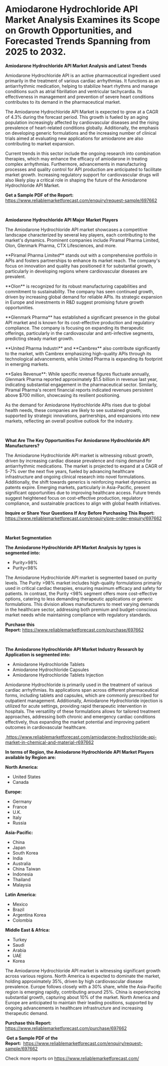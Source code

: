 <p><h1>Amiodarone Hydrochloride API Market Analysis Examines its Scope on Growth Opportunities, and Forecasted Trends Spanning from 2025 to 2032.</h1></p><p><strong>Amiodarone Hydrochloride API Market Analysis and Latest Trends</strong></p>
<p><p>Amiodarone Hydrochloride API is an active pharmaceutical ingredient used primarily in the treatment of various cardiac arrhythmias. It functions as an antiarrhythmic medication, helping to stabilize heart rhythms and manage conditions such as atrial fibrillation and ventricular tachycardia. Its effectiveness in management and prevention of severe heart conditions contributes to its demand in the pharmaceutical market.</p><p>The Amiodarone Hydrochloride API Market is expected to grow at a CAGR of 4.3% during the forecast period. This growth is fueled by an aging population increasingly affected by cardiovascular diseases and the rising prevalence of heart-related conditions globally. Additionally, the emphasis on developing generic formulations and the increasing number of clinical trials aimed at evaluating new applications for amiodarone are also contributing to market expansion.</p><p>Current trends in this sector include the ongoing research into combination therapies, which may enhance the efficacy of amiodarone in treating complex arrhythmias. Furthermore, advancements in manufacturing processes and quality control for API production are anticipated to facilitate market growth. Increasing regulatory support for cardiovascular drugs will also likely play a critical role in shaping the future of the Amiodarone Hydrochloride API Market.</p></p>
<p><strong>Get a Sample PDF of the Report:&nbsp;</strong> <a href="https://www.reliablemarketforecast.com/enquiry/request-sample/697662?utm_campaign=2736&utm_medium=2&utm_source=Github&utm_content=ia&utm_term=23032025&utm_id=amiodarone-hydrochloride-api">https://www.reliablemarketforecast.com/enquiry/request-sample/697662</a></p>
<p>&nbsp;</p>
<p><strong>Amiodarone Hydrochloride API Major Market Players</strong></p>
<p><p>The Amiodarone Hydrochloride API market showcases a competitive landscape characterized by several key players, each contributing to the market's dynamics. Prominent companies include Piramal Pharma Limited, Olon, Glenmark Pharma, CTX Lifesciences, and more.</p><p>**Piramal Pharma Limited** stands out with a comprehensive portfolio in APIs and fosters partnerships to enhance its market reach. The company's focus on innovation and quality has positioned it for substantial growth, particularly in developing regions where cardiovascular diseases are prevalent.</p><p>**Olon** is recognized for its robust manufacturing capabilities and commitment to sustainability. The company has seen continued growth, driven by increasing global demand for reliable APIs. Its strategic expansion in Europe and investments in R&D suggest promising future growth opportunities.</p><p>**Glenmark Pharma** has established a significant presence in the global API market and is known for its cost-effective production and regulatory compliance. The company is focusing on expanding its therapeutic offerings, particularly in the cardiovascular and anti-infective segments, predicting steady market growth.</p><p>**United Pharma Industri** and **Cambrex** also contribute significantly to the market, with Cambrex emphasizing high-quality APIs through its technological advancements, while United Pharma is expanding its footprint in emerging markets.</p><p>**Sales Revenue**: While specific revenue figures fluctuate annually, Glenmark Pharma reported approximately $1.5 billion in revenue last year, indicating substantial engagement in the pharmaceutical sector. Similarly, Piramal Pharma's recent financial reports indicated revenues persistent above $700 million, showcasing its resilient positioning.</p><p>As the demand for Amiodarone Hydrochloride APIs rises due to global health needs, these companies are likely to see sustained growth, supported by strategic innovations, partnerships, and expansions into new markets, reflecting an overall positive outlook for the industry.</p></p>
<p>&nbsp;</p>
<p><strong>What Are The Key Opportunities For Amiodarone Hydrochloride API Manufacturers?</strong></p>
<p><p>The Amiodarone Hydrochloride API market is witnessing robust growth, driven by increasing cardiac disease prevalence and rising demand for antiarrhythmic medications. The market is projected to expand at a CAGR of 5-7% over the next five years, fueled by advancing healthcare infrastructure and ongoing clinical research into novel formulations. Additionally, the shift towards generics is reinforcing market dynamics as patents expire. Emerging markets, particularly in Asia-Pacific, present significant opportunities due to improving healthcare access. Future trends suggest heightened focus on cost-effective production, regulatory compliance, and sustainable practices to align with global health initiatives.</p></p>
<p><strong>Inquire or Share Your Questions If Any Before Purchasing This Report:</strong> <a href="https://www.reliablemarketforecast.com/enquiry/pre-order-enquiry/697662?utm_campaign=2736&utm_medium=2&utm_source=Github&utm_content=ia&utm_term=23032025&utm_id=amiodarone-hydrochloride-api">https://www.reliablemarketforecast.com/enquiry/pre-order-enquiry/697662</a></p>
<p>&nbsp;</p>
<p><strong>Market Segmentation</strong></p>
<p><strong>The Amiodarone Hydrochloride API Market Analysis by types is segmented into:</strong></p>
<p><ul><li>Purity>98%</li><li>Purity<98%</li></ul></p>
<p><p>The Amiodarone Hydrochloride API market is segmented based on purity levels. The Purity >98% market includes high-quality formulations primarily used in critical cardiac therapies, ensuring maximum efficacy and safety for patients. In contrast, the Purity <98% segment offers more cost-effective options, catering to less demanding therapeutic applications or generic formulations. This division allows manufacturers to meet varying demands in the healthcare sector, addressing both premium and budget-conscious market needs while maintaining compliance with regulatory standards.</p></p>
<p><strong>Purchase this Report:&nbsp;</strong><a href="https://www.reliablemarketforecast.com/purchase/697662?utm_campaign=2736&utm_medium=2&utm_source=Github&utm_content=ia&utm_term=23032025&utm_id=amiodarone-hydrochloride-api">https://www.reliablemarketforecast.com/purchase/697662</a></p>
<p>&nbsp;</p>
<p><strong>The Amiodarone Hydrochloride API Market Industry Research by Application is segmented into:</strong></p>
<p><ul><li>Amiodarone Hydrochloride Tablets</li><li>Amiodarone Hydrochloride Capsules</li><li>Amiodarone Hydrochloride Tablets Injection</li></ul></p>
<p><p>Amiodarone Hydrochloride is primarily used in the treatment of various cardiac arrhythmias. Its applications span across different pharmaceutical forms, including tablets and capsules, which are commonly prescribed for outpatient management. Additionally, Amiodarone Hydrochloride injection is utilized for acute settings, providing rapid therapeutic intervention in hospitals. The versatility of these formulations allows for tailored treatment approaches, addressing both chronic and emergency cardiac conditions effectively, thus expanding the market potential and improving patient outcomes in cardiovascular healthcare.</p></p>
<p><a href="https://www.reliablemarketforecast.com/amiodarone-hydrochloride-api-market-in-chemical-and-material-r697662?utm_campaign=2736&utm_medium=2&utm_source=Github&utm_content=ia&utm_term=23032025&utm_id=amiodarone-hydrochloride-api">&nbsp;https://www.reliablemarketforecast.com/amiodarone-hydrochloride-api-market-in-chemical-and-material-r697662</a></p>
<p><strong>In terms of Region, the Amiodarone Hydrochloride API Market Players available by Region are:</strong></p>
<p>
    <p> <strong> North America: </strong>
        <ul>
            <li>United States</li>
            <li>Canada</li>
        </ul>
        </p> 
    <p> <strong> Europe: </strong>
        <ul>
            <li>Germany</li>
            <li>France</li>
            <li>U.K.</li>
            <li>Italy</li>
            <li>Russia</li>
        </ul>
        </p> 
    <p> <strong> Asia-Pacific: </strong>
        <ul>
            <li>China</li>
            <li>Japan</li>
            <li>South Korea</li>
            <li>India</li>
            <li>Australia</li>
            <li>China Taiwan</li>
            <li>Indonesia</li>
            <li>Thailand</li>
            <li>Malaysia</li>
        </ul>
        </p> 
    <p> <strong> Latin America: </strong>
        <ul>
            <li>Mexico</li>
            <li>Brazil</li>
            <li>Argentina Korea</li>
            <li>Colombia</li>
        </ul>
        </p> 
    <p> <strong> Middle East & Africa: </strong>
        <ul>
            <li>Turkey</li>
            <li>Saudi</li>
            <li>Arabia</li>
            <li>UAE</li>
            <li>Korea</li>
        </ul>
    </p>
    </p>
<p><p>The Amiodarone Hydrochloride API market is witnessing significant growth across various regions. North America is expected to dominate the market, holding approximately 35%, driven by high cardiovascular disease prevalence. Europe follows closely with a 30% share, while the Asia-Pacific region is emerging rapidly, contributing around 25%. China is experiencing substantial growth, capturing about 10% of the market. North America and Europe are anticipated to maintain their leading positions, supported by ongoing advancements in healthcare infrastructure and increasing therapeutic demand.</p></p>
<p><strong>Purchase this Report: </strong><a href="https://www.reliablemarketforecast.com/purchase/697662?utm_campaign=2736&utm_medium=2&utm_source=Github&utm_content=ia&utm_term=23032025&utm_id=amiodarone-hydrochloride-api">https://www.reliablemarketforecast.com/purchase/697662</a></p>
<p>&nbsp;<strong>Get a Sample PDF of the Report:&nbsp;&nbsp;</strong><a href="https://www.reliablemarketforecast.com/enquiry/request-sample/697662?utm_campaign=2736&utm_medium=2&utm_source=Github&utm_content=ia&utm_term=23032025&utm_id=amiodarone-hydrochloride-api">https://www.reliablemarketforecast.com/enquiry/request-sample/697662</a></p>
<p><strong></strong></p>
<p>Check more reports on <a href="https://www.reliablemarketforecast.com/?utm_campaign=2736&utm_medium=2&utm_source=Github&utm_content=ia&utm_term=23032025&utm_id=amiodarone-hydrochloride-api">https://www.reliablemarketforecast.com/</a></p>